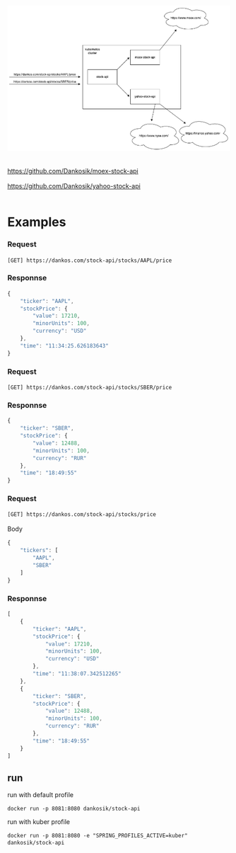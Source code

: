 ![alt text](https://github.com/Dankosik/stock-api/blob/master/Untitled%20Diagram.drawio.png)<br/><br/><br/>
https://github.com/Dankosik/moex-stock-api<br/><br/>
https://github.com/Dankosik/yahoo-stock-api<br/><br/>
# Examples<br/>
### Request<br/>
`[GET] https://dankos.com/stock-api/stocks/AAPL/price`
### Responnse<br/>
```js
{
    "ticker": "AAPL",
    "stockPrice": {
        "value": 17210,
        "minorUnits": 100,
        "currency": "USD"
    },
    "time": "11:34:25.626183643"
}
```

### Request<br/>
`[GET] https://dankos.com/stock-api/stocks/SBER/price`
### Responnse<br/>
```js
{
    "ticker": "SBER",
    "stockPrice": {
        "value": 12488,
        "minorUnits": 100,
        "currency": "RUR"
    },
    "time": "18:49:55"
}
```

### Request<br/>
`[GET] https://dankos.com/stock-api/stocks/price` <br/><br/>
Body
```js
{
    "tickers": [
        "AAPL",
        "SBER"
    ]
}
```
### Responnse<br/>
```js
[
    {
        "ticker": "AAPL",
        "stockPrice": {
            "value": 17210,
            "minorUnits": 100,
            "currency": "USD"
        },
        "time": "11:38:07.342512265"
    },
    {
        "ticker": "SBER",
        "stockPrice": {
            "value": 12488,
            "minorUnits": 100,
            "currency": "RUR"
        },
        "time": "18:49:55"
    }
]
```

## run
run with default profile
```
docker run -p 8081:8080 dankosik/stock-api
```
run with kuber profile
```
docker run -p 8081:8080 -e "SPRING_PROFILES_ACTIVE=kuber" dankosik/stock-api
